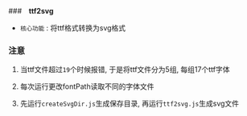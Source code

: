 ###　**ttf2svg**

- `核心功能` : 将ttf格式转换为svg格式

### **注意**

1. 当ttf文件超过`19`个时候报错, 于是将ttf文件分为5组, 每组17个ttf字体

2. 每次运行更改fontPath读取不同的字体文件

3. 先运行`createSvgDir.js`生成保存目录, 再运行`ttf2svg.js`生成svg文件
